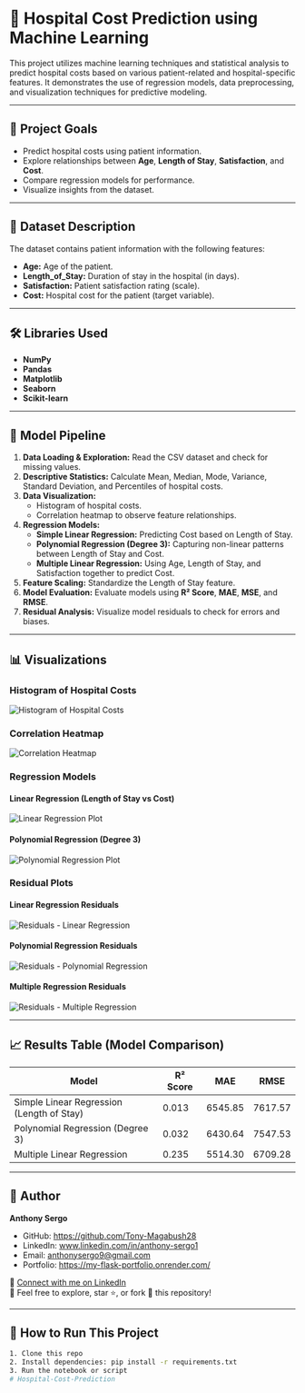 # 🏥 Hospital Cost Prediction using Machine Learning

This project utilizes machine learning techniques and statistical analysis to predict hospital costs based on various patient-related and hospital-specific features. It demonstrates the use of regression models, data preprocessing, and visualization techniques for predictive modeling.

---

## 📌 **Project Goals**
- Predict hospital costs using patient information.
- Explore relationships between **Age**, **Length of Stay**, **Satisfaction**, and **Cost**.
- Compare regression models for performance.
- Visualize insights from the dataset.

---

## 📂 **Dataset Description**
The dataset contains patient information with the following features:
- **Age:** Age of the patient.
- **Length_of_Stay:** Duration of stay in the hospital (in days).
- **Satisfaction:** Patient satisfaction rating (scale).
- **Cost:** Hospital cost for the patient (target variable).

---

## 🛠️ **Libraries Used**
- **NumPy**
- **Pandas**
- **Matplotlib**
- **Seaborn**
- **Scikit-learn**

---

## 🔄 **Model Pipeline**
1. **Data Loading & Exploration:** Read the CSV dataset and check for missing values.
2. **Descriptive Statistics:** Calculate Mean, Median, Mode, Variance, Standard Deviation, and Percentiles of hospital costs.
3. **Data Visualization:**
   - Histogram of hospital costs.
   - Correlation heatmap to observe feature relationships.
4. **Regression Models:**
   - **Simple Linear Regression:** Predicting Cost based on Length of Stay.
   - **Polynomial Regression (Degree 3):** Capturing non-linear patterns between Length of Stay and Cost.
   - **Multiple Linear Regression:** Using Age, Length of Stay, and Satisfaction together to predict Cost.
5. **Feature Scaling:** Standardize the Length of Stay feature.
6. **Model Evaluation:** Evaluate models using **R² Score**, **MAE**, **MSE**, and **RMSE**.
7. **Residual Analysis:** Visualize model residuals to check for errors and biases.

---

## 📊 **Visualizations**
### Histogram of Hospital Costs
![Histogram of Hospital Costs](plots/hc.png)

### Correlation Heatmap
![Correlation Heatmap](plots/ch.png)

### Regression Models
#### Linear Regression (Length of Stay vs Cost)
![Linear Regression Plot](plots/lr.png)

#### Polynomial Regression (Degree 3)
![Polynomial Regression Plot](plots/pr.png)

### Residual Plots
#### Linear Regression Residuals
![Residuals - Linear Regression](plots/rlr.png)

#### Polynomial Regression Residuals
![Residuals - Polynomial Regression](plots/rpr.png)

#### Multiple Regression Residuals
![Residuals - Multiple Regression](plots/rmr.png)

---

## 📈 **Results Table (Model Comparison)**
| Model                                     | R² Score | MAE     | RMSE    |
| ----------------------------------------- | -------- | ------- | ------- |
| Simple Linear Regression (Length of Stay) | 0.013    | 6545.85 | 7617.57 |
| Polynomial Regression (Degree 3)          | 0.032    | 6430.64 | 7547.53 |
| Multiple Linear Regression                | 0.235    | 5514.30 | 6709.28 |

---

## 💼 **Author**
**Anthony Sergo**

- GitHub: https://github.com/Tony-Magabush28
- LinkedIn: www.linkedin.com/in/anthony-sergo1 
- Email: anthonysergo9@gmail.com
- Portfolio: https://my-flask-portfolio.onrender.com/


🔗 [Connect with me on LinkedIn](https://www.linkedin.com/in/anthony-sergo1)  
💬 Feel free to explore, star ⭐, or fork 🍴 this repository!

---

## 🚀 **How to Run This Project**
```bash
1. Clone this repo
2. Install dependencies: pip install -r requirements.txt
3. Run the notebook or script
# Hospital-Cost-Prediction
